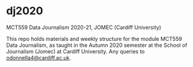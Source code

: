 # dj2020
MCT559 Data Journalism 2020-21, JOMEC (Cardiff University)

This repo holds materials and weekly structure for the module MCT559 Data Journalism, as taught in the Autumn 2020 semester at the School of Journalism (Jomec) at Cardiff University. Any queries to odonnella4@cardiff.ac.uk.
